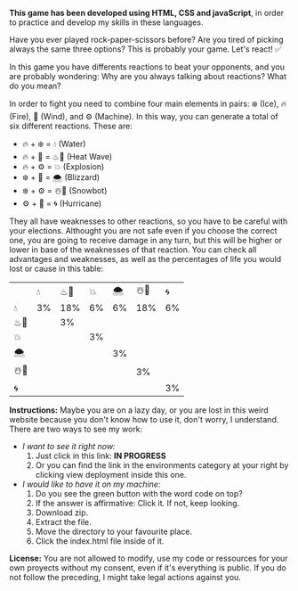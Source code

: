 <strong>This game has been developed using HTML, CSS and javaScript</strong>, in order to practice and develop my skills in these languages.

Have you ever played rock-paper-scissors before? Are you tired of picking always the same three options? This is probably your game. Let's react! ✅

In this game you have differents reactions to beat your opponents, and you are probably wondering: Why are you always talking about reactions? What do you mean?

In order to fight you need to combine four main elements in pairs: ❄️ (Ice), 🔥 (Fire), 🍃 (Wind), and ⚙️ (Machine). In this way, you can generate a total of six different reactions. These are:

<ul>
    <li>🔥 + ❄️ = 💧 (Water)</li>
    <li>🔥 + 🍃 = ♨💨 (Heat Wave)</li>
    <li>🔥 + ⚙️ = 💥 (Explosion)</li>
    <li>❄️ + 🍃 = 🌨️ (Blizzard)</li>
    <li>❄️ + ⚙️ = ☃️🤖 (Snowbot)</li>
    <li>⚙️ + 🍃 = 🌀 (Hurricane)</li>
</ul>

They all have weaknesses to other reactions, so you have to be careful with your elections. Althought you are not safe even if you choose the correct one, you are going to receive damage in any turn, but this will be higher or lower in base of the weaknesses of that reaction. You can check all advantages and weaknesses, as well as the percentages of life you would lost or cause in this table: 

<table>
    <tr>
        <td></td>
        <td>💧</td>
        <td>♨💨</td>
        <td>💥</td>
        <td>🌨️</td>
        <td>☃️🤖</td>
        <td>🌀</td>
    </tr>
    <tr>
        <td>💧</td>
        <td>3%</td>
        <td>18%</td>
        <td>6%</td>
        <td>6%</td>
        <td>18%</td>
        <td>6%</td>
    </tr>
    <tr>
        <td>♨💨</td>
        <td></td>
        <td>3%</td>
        <td></td>
        <td></td>
        <td></td>
        <td></td>
    </tr>
    <tr>
        <td>💥</td>
        <td></td>
        <td></td>
        <td>3%</td>
        <td></td>
        <td></td>
        <td></td>
    </tr>
    <tr>
        <td>🌨️</td>
        <td></td>
        <td></td>
        <td></td>
        <td>3%</td>
        <td></td>
        <td></td>
    </tr>
    <tr>
        <td>☃️🤖</td>
        <td></td>
        <td></td>
        <td></td>
        <td></td>
        <td>3%</td>
        <td></td>
    </tr>
    <tr>
        <td>🌀</td>
        <td></td>
        <td></td>
        <td></td>
        <td></td>
        <td></td>
        <td>3%</td>
    </tr>
</table>

<strong>Instructions:</strong> Maybe you are on a lazy day, or you are lost in this weird website because you don't know how to use it, don't worry, I understand.
There are two ways to see my work:
<ul>
    <li>
        <em>I want to see it right now:</em>
        <ol>
            <li>Just click in this link: <strong>IN PROGRESS</strong></li>
            <li>Or you can find the link in the environments category at your right by clicking view deployment inside this one.</li>
        </ol>
    </li>
    <li>
        <em>I would like to have it on my machine:</em>
        <ol>
            <li>Do you see the green button with the word code on top?</li>
            <li>If the answer is affirmative: Click it. If not, keep looking.</li>
            <li>Download zip.</li>
            <li>Extract the file.</li>
            <li>Move the directory to your favourite place.</li>
            <li>Click the index.html file inside of it.</li>
        </ol>
    </li>
</ul>
<strong>License:</strong> You are not allowed to modify, use my code or ressources for your own proyects without my consent, even if it's everything is public.
If you do not follow the preceding, I might take legal actions against you.
